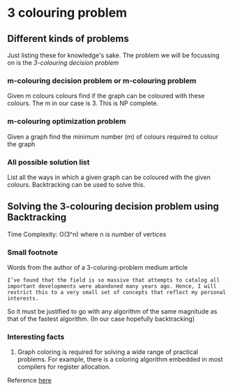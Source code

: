 # 3 colouring problem

## Different kinds of problems
Just listing these for knowledge's sake. The problem we will be focussing on is the *3-colouring decision problem*

### m-colouring decision problem or m-colouring problem
Given m colours colours find if the graph can be coloured with these colours. The m in our case is 3. This is NP complete.

### m-colouring optimization problem
Given a graph find the minimum number (m) of colours required to colour the graph

### All possible solution list
List all the ways in which a given graph can be coloured with the given colours. Backtracking can be used to solve this.

## Solving the 3-colouring decision problem using Backtracking
Time Complexity: O(3^n) where n is number of vertices

### Small footnote
Words from the author of a 3-coluring-problem medium article

```
I’ve found that the field is so massive that attempts to catalog all important developments were abandoned many years ago. Hence, I will restrict this to a very small set of concepts that reflect my personal interests.
```

So it must be justified to go with any algorithm of the same magnitude as that of the fastest algorithm. (In our case hopefully backtracking)

### Interesting facts
1. Graph coloring is required for solving a wide range of practical problems. For example, there is a coloring algorithm embedded in most compilers for register allocation.

Reference [here](https://medium.com/@tajhmcdon/3-color-algorithm-2d2d43050bba)